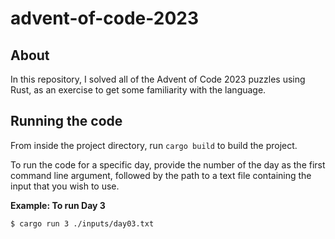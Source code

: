 # advent-of-code-2023

## About

In this repository, I solved all of the Advent of Code 2023 puzzles using Rust, as an exercise to get some familiarity with the language.

## Running the code

From inside the project directory, run `cargo build` to build the project.

To run the code for a specific day, provide the number of the day as the first command line argument, followed by the path to a text file containing the input that you wish to use.

**Example: To run Day 3**

```bash
$ cargo run 3 ./inputs/day03.txt
```
